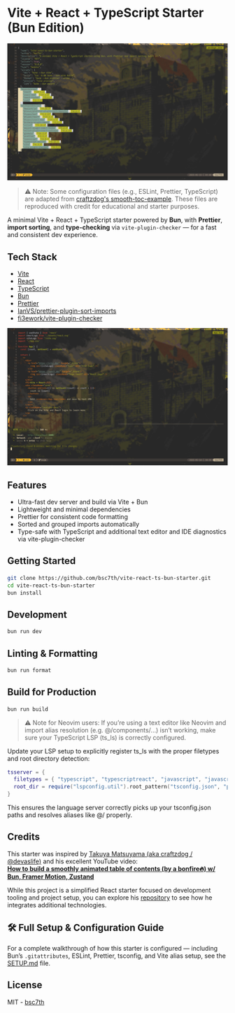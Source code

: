 # Vite + React + TypeScript Starter (Bun Edition)

![package.json screenshot](assets/package.json.jpeg)

> ⚠️ Note: Some configuration files (e.g., ESLint, Prettier, TypeScript) are adapted from [craftzdog's smooth-toc-example](https://github.com/craftzdog/smooth-toc-example). These files are reproduced with credit for educational and starter purposes.

A minimal Vite + React + TypeScript starter powered by **Bun**, with **Prettier**, **import sorting**, and **type-checking** via `vite-plugin-checker` — for a fast and consistent dev experience.

## Tech Stack

- [Vite](https://vitejs.dev/)
- [React](https://reactjs.org/)
- [TypeScript](https://www.typescriptlang.org/)
- [Bun](https://bun.sh/)
- [Prettier](https://prettier.io/)
- [IanVS/prettier-plugin-sort-imports](https://github.com/IanVS/prettier-plugin-sort-imports)
- [fi3ework/vite-plugin-checker](https://github.com/fi3ework/vite-plugin-checker)

![vite-plugin-checker-screenshot](assets/vite-plugin-checker.jpeg)

## Features

- Ultra-fast dev server and build via Vite + Bun
- Lightweight and minimal dependencies
- Prettier for consistent code formatting
- Sorted and grouped imports automatically
- Type-safe with TypeScript and additional text editor and IDE diagnostics via vite-plugin-checker

## Getting Started

```bash
git clone https://github.com/bsc7th/vite-react-ts-bun-starter.git
cd vite-react-ts-bun-starter
bun install
```

## Development

```bash
bun run dev
```

## Linting & Formatting

```bash
bun run format
```

## Build for Production

```bash
bun run build
```

> ⚠️ Note for Neovim users:
> If you’re using a text editor like Neovim and import alias resolution (e.g. @/components/...) isn’t working, make sure your TypeScript LSP (ts_ls) is correctly configured.

Update your LSP setup to explicitly register ts_ls with the proper filetypes and root directory detection:

```lua
tsserver = {
  filetypes = { "typescript", "typescriptreact", "javascript", "javascriptreact" },
  root_dir = require("lspconfig.util").root_pattern("tsconfig.json", "package.json", ".git"),
}
```

This ensures the language server correctly picks up your tsconfig.json paths and resolves aliases like @/ properly.

## Credits

This starter was inspired by [Takuya Matsuyama (aka craftzdog / @devaslife)](https://github.com/craftzdog) and his excellent YouTube video:  
[**How to build a smoothly animated table of contents (by a bonfire🔥) w/ Bun, Framer Motion, Zustand**](https://www.youtube.com/watch?v=4g26x6FzuBU)

While this project is a simplified React starter focused on development tooling and project setup, you can explore his [repository](https://github.com/craftzdog/smooth-toc-example) to see how he integrates additional technologies.

## 🛠 Full Setup & Configuration Guide

For a complete walkthrough of how this starter is configured — including Bun’s `.gitattributes`, ESLint, Prettier, tsconfig, and Vite alias setup, see the [SETUP.md](./SETUP.md) file.

## License

MIT - [bsc7th](basc7th/vite-react-ts-bun-starter)
